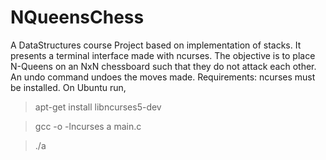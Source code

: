 # NQueensChess
A DataStructures course Project based on implementation of stacks. It presents a terminal interface made with ncurses. The objective is to place N-Queens on an NxN chessboard such that they do not attack each other. An undo command undoes the moves made. 
Requirements: ncurses must be installed.
On Ubuntu run,
>apt-get install libncurses5-dev 

>gcc -o -lncurses a main.c

>./a
